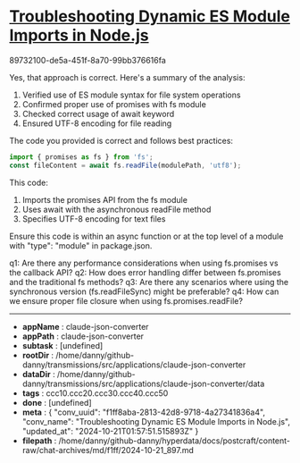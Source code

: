 # [Troubleshooting Dynamic ES Module Imports in Node.js](https://claude.ai/chat/f1ff8aba-2813-42d8-9718-4a27341836a4)

89732100-de5a-451f-8a70-99bb376616fa

 Yes, that approach is correct. Here's a summary of the analysis:

1. Verified use of ES module syntax for file system operations
2. Confirmed proper use of promises with fs module
3. Checked correct usage of await keyword
4. Ensured UTF-8 encoding for file reading

The code you provided is correct and follows best practices:

```javascript
import { promises as fs } from 'fs';
const fileContent = await fs.readFile(modulePath, 'utf8');
```

This code:
1. Imports the promises API from the fs module
2. Uses await with the asynchronous readFile method
3. Specifies UTF-8 encoding for text files

Ensure this code is within an async function or at the top level of a module with "type": "module" in package.json.

q1: Are there any performance considerations when using fs.promises vs the callback API?
q2: How does error handling differ between fs.promises and the traditional fs methods?
q3: Are there any scenarios where using the synchronous version (fs.readFileSync) might be preferable?
q4: How can we ensure proper file closure when using fs.promises.readFile?

---

* **appName** : claude-json-converter
* **appPath** : claude-json-converter
* **subtask** : [undefined]
* **rootDir** : /home/danny/github-danny/transmissions/src/applications/claude-json-converter
* **dataDir** : /home/danny/github-danny/transmissions/src/applications/claude-json-converter/data
* **tags** : ccc10.ccc20.ccc30.ccc40.ccc50
* **done** : [undefined]
* **meta** : {
  "conv_uuid": "f1ff8aba-2813-42d8-9718-4a27341836a4",
  "conv_name": "Troubleshooting Dynamic ES Module Imports in Node.js",
  "updated_at": "2024-10-21T01:57:51.515893Z"
}
* **filepath** : /home/danny/github-danny/hyperdata/docs/postcraft/content-raw/chat-archives/md/f1ff/2024-10-21_897.md